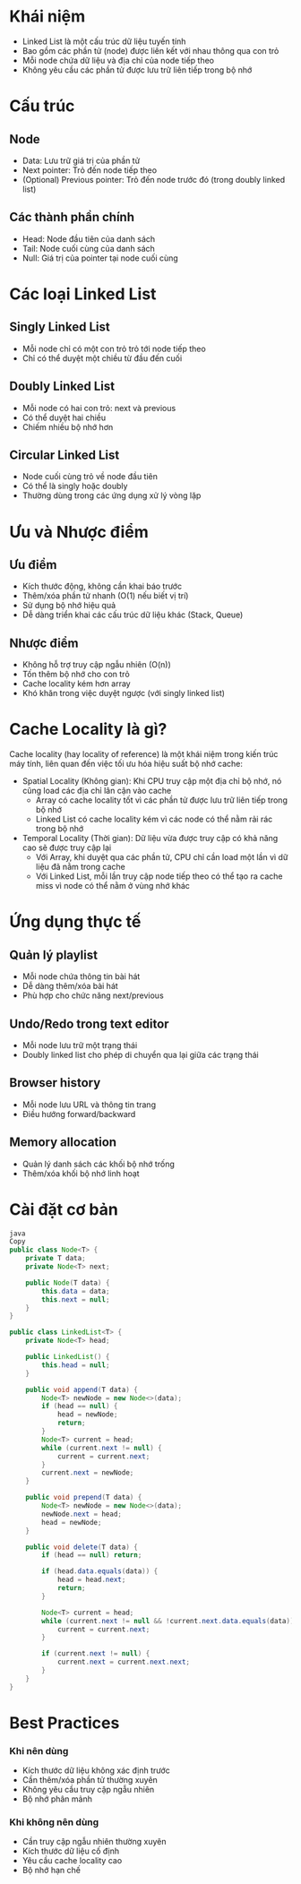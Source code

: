 # Khái niệm

- Linked List là một cấu trúc dữ liệu tuyến tính
- Bao gồm các phần tử (node) được liên kết với nhau thông qua con trỏ
- Mỗi node chứa dữ liệu và địa chỉ của node tiếp theo
- Không yêu cầu các phần tử được lưu trữ liên tiếp trong bộ nhớ

# Cấu trúc

## Node

- Data: Lưu trữ giá trị của phần tử
- Next pointer: Trỏ đến node tiếp theo
- (Optional) Previous pointer: Trỏ đến node trước đó (trong doubly linked list)

## Các thành phần chính

- Head: Node đầu tiên của danh sách
- Tail: Node cuối cùng của danh sách
- Null: Giá trị của pointer tại node cuối cùng

# Các loại Linked List

## Singly Linked List

- Mỗi node chỉ có một con trỏ trỏ tới node tiếp theo
- Chỉ có thể duyệt một chiều từ đầu đến cuối

## Doubly Linked List

- Mỗi node có hai con trỏ: next và previous
- Có thể duyệt hai chiều
- Chiếm nhiều bộ nhớ hơn

## Circular Linked List

- Node cuối cùng trỏ về node đầu tiên
- Có thể là singly hoặc doubly
- Thường dùng trong các ứng dụng xử lý vòng lặp

# Ưu và Nhược điểm

## Ưu điểm

- Kích thước động, không cần khai báo trước
- Thêm/xóa phần tử nhanh (O(1) nếu biết vị trí)
- Sử dụng bộ nhớ hiệu quả
- Dễ dàng triển khai các cấu trúc dữ liệu khác (Stack, Queue)

## Nhược điểm

- Không hỗ trợ truy cập ngẫu nhiên (O(n))
- Tốn thêm bộ nhớ cho con trỏ
- Cache locality kém hơn array
- Khó khăn trong việc duyệt ngược (với singly linked list)

# Cache Locality là gì?

Cache locality (hay locality of reference) là một khái niệm trong kiến trúc máy tính, liên quan đến việc tối ưu hóa hiệu suất bộ nhớ cache:

- Spatial Locality (Không gian): Khi CPU truy cập một địa chỉ bộ nhớ, nó cũng load các địa chỉ lân cận vào cache
    - Array có cache locality tốt vì các phần tử được lưu trữ liên tiếp trong bộ nhớ
    - Linked List có cache locality kém vì các node có thể nằm rải rác trong bộ nhớ
- Temporal Locality (Thời gian): Dữ liệu vừa được truy cập có khả năng cao sẽ được truy cập lại
    - Với Array, khi duyệt qua các phần tử, CPU chỉ cần load một lần vì dữ liệu đã nằm trong cache
    - Với Linked List, mỗi lần truy cập node tiếp theo có thể tạo ra cache miss vì node có thể nằm ở vùng nhớ khác

# Ứng dụng thực tế

## Quản lý playlist

- Mỗi node chứa thông tin bài hát
- Dễ dàng thêm/xóa bài hát
- Phù hợp cho chức năng next/previous

## Undo/Redo trong text editor

- Mỗi node lưu trữ một trạng thái
- Doubly linked list cho phép di chuyển qua lại giữa các trạng thái

## Browser history

- Mỗi node lưu URL và thông tin trang
- Điều hướng forward/backward

## Memory allocation

- Quản lý danh sách các khối bộ nhớ trống
- Thêm/xóa khối bộ nhớ linh hoạt

# Cài đặt cơ bản

```Java
java
Copy
public class Node<T> {
    private T data;
    private Node<T> next;

    public Node(T data) {
        this.data = data;
        this.next = null;
    }
}

public class LinkedList<T> {
    private Node<T> head;

    public LinkedList() {
        this.head = null;
    }

    public void append(T data) {
        Node<T> newNode = new Node<>(data);
        if (head == null) {
            head = newNode;
            return;
        }
        Node<T> current = head;
        while (current.next != null) {
            current = current.next;
        }
        current.next = newNode;
    }

    public void prepend(T data) {
        Node<T> newNode = new Node<>(data);
        newNode.next = head;
        head = newNode;
    }

    public void delete(T data) {
        if (head == null) return;

        if (head.data.equals(data)) {
            head = head.next;
            return;
        }

        Node<T> current = head;
        while (current.next != null && !current.next.data.equals(data)) {
            current = current.next;
        }

        if (current.next != null) {
            current.next = current.next.next;
        }
    }
}
```

# Best Practices

### Khi nên dùng

- Kích thước dữ liệu không xác định trước
- Cần thêm/xóa phần tử thường xuyên
- Không yêu cầu truy cập ngẫu nhiên
- Bộ nhớ phân mảnh

### Khi không nên dùng

- Cần truy cập ngẫu nhiên thường xuyên
- Kích thước dữ liệu cố định
- Yêu cầu cache locality cao
- Bộ nhớ hạn chế